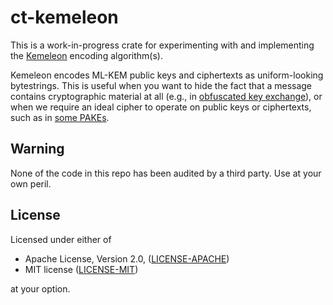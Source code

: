# ct-kemeleon

This is a work-in-progress crate for experimenting with and implementing the [Kemeleon](https://datatracker.ietf.org/doc/draft-veitch-kemeleon/) encoding algorithm(s).

Kemeleon encodes ML-KEM public keys and ciphertexts as uniform-looking bytestrings.
This is useful when you want to hide the fact that a message contains cryptographic material at all (e.g., in [obfuscated key exchange](https://eprint.iacr.org/2024/1086)), or when we require an ideal cipher to operate on public keys or ciphertexts, such as in [some PAKEs](https://eprint.iacr.org/2023/470).

## Warning

None of the code in this repo has been audited by a third party. Use at your own peril.

## License

Licensed under either of

 * Apache License, Version 2.0, ([LICENSE-APACHE](LICENSE-APACHE))
 * MIT license ([LICENSE-MIT](LICENSE-MIT))

at your option.
